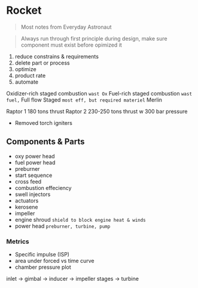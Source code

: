# Rocket

> Most notes from Everyday Astronaut

> Always run through first principle during design, make sure component must exist before opimized it

1. reduce constrains & requirements
2. delete part or process
3. optimize
4. product rate
5. automate

Oxidizer-rich staged combustion `wast Ox`
Fuel-rich staged combustion `wast fuel,`
Full flow Staged `most eff, but required materiel`
Merlin 

Raptor 1 180 tons thrust
Raptor 2 230-250 tons thrust w 300 bar pressure
- Removed torch igniters

## Components & Parts
- oxy power head
- fuel power head
- preburner
- start sequence
- cross feed
- combustion effeciency
- swell injectors
- actuators
- kerosene
- impeller
- engine shroud `shield to block engine heat & winds`
- power head `preburner, turbine, pump`

### Metrics
- Specific impulse (ISP)
- area under forced vs time curve
- chamber pressure plot

inlet -> gimbal -> inducer -> impeller stages -> turbine